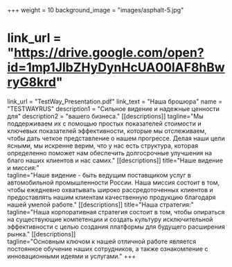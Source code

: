 +++
weight = 10
background_image = "images/asphalt-5.jpg"
# link_url = "https://drive.google.com/open?id=1mp1JIbZHyDynHcUA00lAF8hBwryG8krd"
link_url = "TestWay_Presentation.pdf"
link_text = "Наша брошюра"
name = "TESTWAYRUS"
description1 = "Сильное видение и надежные ценности для" 
description2 = "вашего бизнеса." 
[[descriptions]] 
tagline="Мы поддерживаем их с помощью простых показателей стоимости и ключевых показателей эффективности, которые мы отслеживаем, чтобы дать четкое представление о нашем прогрессе. Делая наши цели ясными, мы искренне верим, что у нас есть структура, которая определенно поможет нам обеспечить долгосрочные улучшения на благо наших клиентов и нас самих."
[[descriptions]] 
title="Наше видение и миссия:"  
tagline="Наше видение - быть ведущим поставщиком услуг в автомобильной промышленности России. Наша миссия состоит в том, чтобы ежедневно охватывать широко рассредоточенных клиентов и предоставлять нашим клиентам качественную продукцию благодаря нашей умелой работе."
[[descriptions]] 
title="Наша стратегия:"  
tagline="Наша корпоративная стратегия состоит в том, чтобы опираться на существующие компетенции и создать культуру исключительной эффективности с целью создания платформы для будущего расширения рынка."
[[descriptions]]  
tagline="Основным ключом к нашей отличной работе является постоянное обучение наших сотрудников, а также ознакомление с инновационными идеями и услугами."
+++